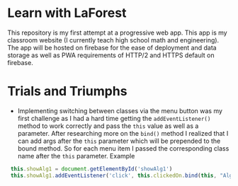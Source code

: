 # Learn with LaForest

This repository is my first attempt at a progressive web app. This app is my classroom website (I currently teach high school math and engineering). The app will be hosted on firebase for the ease of deployment and data storage as well as PWA requirements of HTTP/2 and HTTPS default on firebase.


# Trials and Triumphs
- Implementing switching between classes via the menu button was my first challenge as I had a hard time getting the `addEventListener()` method to work correctly and pass the `this` value as well as a parameter. After researching more on the `bind()` method I realized that I can add args after the `this` parameter which will be prepended to the bound method. So for each menu item I passed the corresponding class name after the `this` parameter.  Example
```javascript
 this.showAlg1 = document.getElementById('showAlg1')
 this.showAlg1.addEventListener('click', this.clickedOn.bind(this, "Alg1"));
 ```
